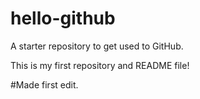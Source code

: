 # hello-github
A starter repository to get used to GitHub.

This is my first repository and README file!

#Made first edit.
